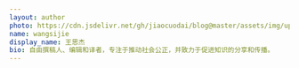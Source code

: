 ```yaml
---
layout: author
photo: https://cdn.jsdelivr.net/gh/jiaocuodai/blog@master/assets/img/uploads/authors/wangsijie.png
name: wangsijie
display_name: 王思杰
bio: 自由撰稿人、编辑和译者，专注于推动社会公正，并致力于促进知识的分享和传播。
---
```

